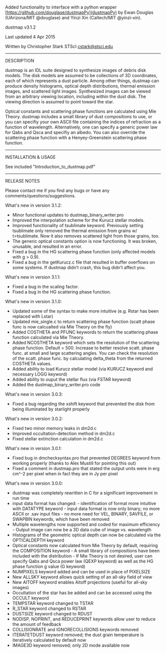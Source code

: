 Added functionality to interface with a python wrapper [https://github.com/douglase/dustmapPy](dustmapPy) by Ewan Douglas (UArizona/MIT @douglase) and Yinzi Xin (Caltech/MIT @yinzi-xin).


dustmap v3.1.2


Last updated 4 Apr 2015

Written by Christopher Stark
STScI
cstark@stsci.edu

-------------------------

DESCRIPTION

dustmap is an IDL suite designed to synthesize images of debris disk models.  The disk models are assumed to be collections of 3D coordinates, each of which represents a dust particle.  Among other things, dustmap can produce density histograms, optical depth distributions, thermal emission images, and scattered light images.  Synthesized images can be viewed from an arbitrary viewing location, including within the dust disk.  The viewing direction is assumed to point toward the star.

Optical constants and scattering phase functions are calculated using Mie Theory.  dustmap includes a small library of dust compositions to use, or you can specifiy your own ASCII file containing the indices of refraction as a function of wavelength.  Alternatively, one can specify a generic power law for Qabs and Qsca and specifiy an albedo.  You can also override the scattering phase function with a Henyey-Greenstein scattering phase function.

-------------------------

INSTALLATION & USAGE

See included "Introduction_to_dustmap.pdf"

-------------------------

RELEASE NOTES

Please contact me if you find any bugs or have any comments/questions/suggestions.

What's new in version 3.1.2:

- Minor functional updates to dustmap_binary_writer.pro
- Improved the interpolation scheme for the Kurucz stellar models.
- Improved functionality of tsublimate keyword.  Previously setting tsublimate only removed the thermal emission from grains w/ t>tsublimate.  Now it also removes scattered light from those grains, too.
- The generic optical constants option is now functioning.  It was broken, unusable, and resulted in an error.
- Fixed a bug in the HG scattering phase function (only affected models with g > 0.9).
- Fixed a bug in the getKurucz.c file that resulted in buffer overflows on some systems.  If dustmap didn’t crash, this bug didn’t affect you.

What's new in version 3.1.1:

- Fixed a bug in the scaling factor.
- Fixed a bug in the HG scattering phase function.

What's new in version 3.1.0:

- Updated some of the syntax to make more intuitive (e.g. Rstar has been replaced with Lstar)
- Updated mie_single.c to return scattering phase function (scatt phase func is now calcualted via Mie Theory on the fly)
- Added COSTHETA and PFUNC keywords to return the scattering phase function calculated via Mie Theory.
- Added NCOSTHETA keyword which sets the resolution of the scattering phase function.  Default = 500.  Increase to better resolve scatt. phase func. at small and large scattering angles.  You can check the resolution of the scatt. phase func. by calculating delta_theta from the returned COSTHETA values.
- Added ability to load Kurucz stellar model (via KURUCZ keyword and necessary LOGG keyword)
- Added ability to ouput the stellar flux (via FSTAR keyword)
- Added the dustmap_binary_writer.pro code

What's new in version 3.0.3:

- Fixed a bug regarding the xshift keyword that prevented the disk from being illuminated by starlight properly

What's new in version 3.0.2:

- Fixed two minor memory leaks in dm2d.c
- Improved occultation-detection method in dm2d.c
- Fixed stellar extinction calculation in dm2d.c

What's new in version 3.0.1:

- Fixed bug in dmchecksyntax.pro that prevented DEGREES keyword from working properly (thanks to Alex Mustill for pointing this out)
- Fixed a comment in dustmap.pro that stated the output units were in erg cm^-2 per pixel when in fact they are in Jy per pixel

What's new in version 3.0.0:

- dustmap was completely rewritten in C for a significant improvement in run time
- input data format has changed:
      - identification of format more intuitive with DATATYPE keyword
      - input data format is now only binary; no more ASCII or .sav input files
      - no more need for VEL, BINARY, SAVFILE, or SWAPBIN keywords, which have been removed
- Multiple wavelengths now supported and coded for maximum efficiency
      - Output image can now be a 3D data cube of image vs. wavelength
- Histograms of the geometric optical depth can now be calculated via the OPTICALDEPTH keyword
- Optical constants now calculated from Mie Theory by default, requiring the COMPOSITION keyword
      - A small library of compositions have been included with the distribution
      - If Mie Theory is not desired, user can specify Qabs and Qsca power law (QEXP keyword) as well
         as the HG phase function g value (G keyword)
- NUMPIXELS keyword added and can be used in place of PIXELSIZE
- New ALLSKY keyword allows quick setting of an all-sky field of view
- New AITOFF keyword enables Aitoff projections (useful for all-sky images)
- Occultation of the star has be added and can be accessed using the OCCULT keyword
- TEMPSTAR keyword changed to TSTAR
- R_STAR keyword changed to RSTAR
- DUSTSIZE keyword changed to RDUST
- NODISP, NOPRINT, and REDUCEPRINT keywords allow user to reduce the amount of feedback
- COLLISIONRATE and IGNORECOLLISIONS keywords removed
- ITERATETDUST keyword removed; the dust grain temperature is iteratively calculated by default now
- IMAGE3D keyword removed; only 2D mode available now
